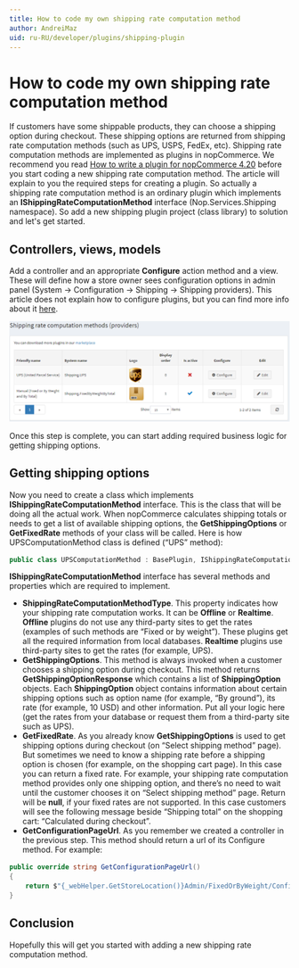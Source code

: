 ```yaml
---
title: How to code my own shipping rate computation method
author: AndreiMaz
uid: ru-RU/developer/plugins/shipping-plugin
---
```

# How to code my own shipping rate computation method

If customers have some shippable products, they can choose a shipping option during checkout. These shipping options are returned from shipping rate computation methods (such as UPS, USPS, FedEx, etc). Shipping rate computation methods are implemented as plugins in nopCommerce. We recommend you read [How to write a plugin for nopCommerce 4.20](xref:ru-RU/developer/plugins/how-to-write-plugin-4.20) before you start coding a new shipping rate computation method. The article will explain to you the required steps for creating a plugin. So actually a shipping rate computation method is an ordinary plugin which implements an **IShippingRateComputationMethod** interface (Nop.Services.Shipping namespace). So add a new shipping plugin project (class library) to solution and let's get started.

## Controllers, views, models

Add a controller and an appropriate **Configure** action method and a view. These will define how a store owner sees configuration options in admin panel (System → Configuration → Shipping → Shipping providers). This article does not explain how to configure plugins, but you can find more info about it [here](xref:ru-RU/user-guide/configuring/setting-up/shipping/providers/index).

![shipping-plugin_1](_static/shipping-plugin/shipping-plugin_1.png)

Once this step is complete, you can start adding required business logic for getting shipping options.

## Getting shipping options

Now you need to create a class which implements **IShippingRateComputationMethod** interface. This is the class that will be doing all the actual work. When nopCommerce calculates shipping totals or needs to get a list of available shipping options, the **GetShippingOptions** or **GetFixedRate** methods of your class will be called. Here is how UPSComputationMethod class is defined (“UPS” method):

```csharp
public class UPSComputationMethod : BasePlugin, IShippingRateComputationMethod
```

**IShippingRateComputationMethod** interface has several methods and properties which are required to implement.

- **ShippingRateComputationMethodType**. This property indicates how your shipping rate computation works. It can be **Offline** or **Realtime**. **Offline** plugins do not use any third-party sites to get the rates (examples of such methods are “Fixed or by weight”). These plugins get all the required information from local databases. **Realtime** plugins use third-party sites to get the rates (for example, UPS).
- **GetShippingOptions**. This method is always invoked when a customer chooses a shipping option during checkout. This method returns **GetShippingOptionResponse** which contains a list of **ShippingOption** objects. Each **ShippingOption** object contains information about certain shipping options such as option name (for example, “By ground”), its rate (for example, 10 USD) and other information. Put all your logic here (get the rates from your database or request them from a third-party site such as UPS).
- **GetFixedRate**. As you already know **GetShippingOptions** is used to get shipping options during checkout (on “Select shipping method” page). But sometimes we need to know a shipping rate before a shipping option is chosen (for example, on the shopping cart page). In this case you can return a fixed rate. For example, your shipping rate computation method provides only one shipping option, and there’s no need to wait until the customer chooses it on “Select shipping method” page. Return will be **null**, if your fixed rates are not supported. In this case customers will see the following message beside “Shipping total” on the shopping cart: “Calculated during checkout”.
- **GetConfigurationPageUrl**. As you remember we created a controller in the previous step. This method should return a url of its Configure method. For example:

```csharp
public override string GetConfigurationPageUrl()
{
    return $"{_webHelper.GetStoreLocation()}Admin/FixedOrByWeight/Configure";
}
```

## Conclusion

Hopefully this will get you started with adding a new shipping rate computation method.
